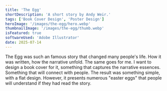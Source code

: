 ```yaml
---
title: 'The Egg'
shortDescription: 'A short story by Andy Weir.'
tags: ['Book Cover Design', 'Poster Design']
heroImage: '/images/the-egg/hero.webp'
thumbnailImage: '/images/the-egg/thumb.webp'
isFeatured: true
softwareUsed: 'Adobe Illustrator'
date: 2025-07-14
---
```


The Egg was such an famous story that changed many people's life. How it was written, how the narrative unfold. The same goes for me. I want to design a book cover for it, something that captures the narrative essences. Something that will connect with people. The result was something simple, with a flat design. However, it presents numerous "easter eggs" that people will understand if they had read the story.
